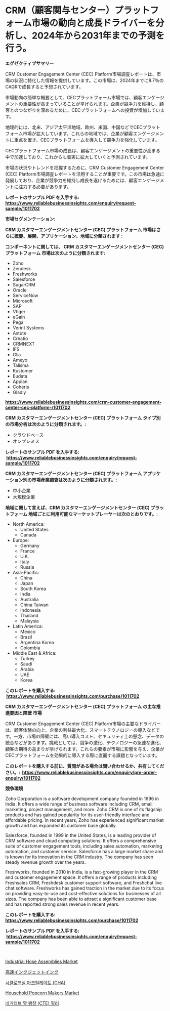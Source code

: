 <p><h1>CRM（顧客関与センター）プラットフォーム市場の動向と成長ドライバーを分析し、2024年から2031年までの予測を行う。</h1></p><p><strong>エグゼクティブサマリー</strong></p>
<p><p>CRM Customer Engagement Center (CEC) Platform市場調査レポートは、市場の状況に特化した情報を提供しています。この市場は、2024年までに8.7％のCAGRで成長すると予想されています。</p><p>市場動向の簡単な概要として、CECプラットフォーム市場では、顧客エンゲージメントの重要性が高まっていることが挙げられます。企業が競争力を維持し、顧客とのつながりを深めるために、CECプラットフォームへの投資が増加しています。</p><p>地理的には、北米、アジア太平洋地域、欧州、米国、中国などでCECプラットフォーム市場が拡大しています。これらの地域では、企業が顧客エンゲージメントに重点を置き、CECプラットフォームを導入して競争力を強化しています。</p><p>CECプラットフォーム市場の成長は、顧客エンゲージメントの重要性が高まる中で加速しており、これからも着実に拡大していくと予測されています。</p><p>市場の状況やトレンドを把握するために、CRM Customer Engagement Center (CEC) Platform市場調査レポートを活用することが重要です。この市場は急速に発展しており、企業が競争力を維持し成長を遂げるためには、顧客エンゲージメントに注力する必要があります。</p></p>
<p><strong>レポートのサンプル PDF を入手する: <a href="https://www.reliablebusinessinsights.com/enquiry/request-sample/1011702">https://www.reliablebusinessinsights.com/enquiry/request-sample/1011702</a></strong></p>
<p><strong>市場セグメンテーション:</strong></p>
<p><strong> CRM カスタマーエンゲージメントセンター (CEC) プラットフォーム 市場はさらに概要、展開、アプリケーション、地域に分類されます :</strong></p>
<p><strong>コンポーネントに関しては、 CRM カスタマーエンゲージメントセンター (CEC) プラットフォーム 市場は次のように分類されます: &nbsp;</strong></p>
<p><ul><li>Zoho</li><li>Zendesk</li><li>Freshworks</li><li>Salesforce</li><li>SugarCRM</li><li>Oracle</li><li>ServiceNow</li><li>Microsoft</li><li>SAP</li><li>Vtiger</li><li>eGain</li><li>Pega</li><li>Verint Systems</li><li>Astute</li><li>Creatio</li><li>CRMNEXT</li><li>IFS</li><li>Glia</li><li>Ameyo</li><li>Talisma</li><li>Kustomer</li><li>Eudata</li><li>Appian</li><li>Coheris</li><li>Gladly</li></ul></p>
<p><strong><a href="https://www.reliablebusinessinsights.com/crm-customer-engagement-center-cec-platform-r1011702">https://www.reliablebusinessinsights.com/crm-customer-engagement-center-cec-platform-r1011702</a></strong></p>
<p><strong> CRM カスタマーエンゲージメントセンター (CEC) プラットフォーム タイプ別の市場分析は次のように分類されます。:</strong></p>
<p><ul><li>クラウドベース</li><li>オンプレミス</li></ul></p>
<p><strong>レポートのサンプル PDF を入手する: &nbsp;<a href="https://www.reliablebusinessinsights.com/enquiry/request-sample/1011702">https://www.reliablebusinessinsights.com/enquiry/request-sample/1011702</a></strong></p>
<p><strong> CRM カスタマーエンゲージメントセンター (CEC) プラットフォーム アプリケーション別の市場産業調査は次のように分類されます。:</strong></p>
<p><ul><li>中小企業</li><li>大規模企業</li></ul></p>
<p><strong>地域に関して言えば、CRM カスタマーエンゲージメントセンター (CEC) プラットフォーム 地域ごとに利用可能なマーケットプレーヤーは次のとおりです。:</strong></p>
<p><ul>
    <li>
        North America:
        <ul>
            <li>United States</li>
            <li>Canada</li>
        </ul>
    </li>
    <li>
        Europe:
        <ul>
            <li>Germany</li>
            <li>France</li>
            <li>U.K.</li>
            <li>Italy</li>
            <li>Russia</li>
        </ul>
    </li>
    <li>
        Asia-Pacific:
        <ul>
            <li>China</li>
            <li>Japan</li>
            <li>South Korea</li>
            <li>India</li>
            <li>Australia</li>
            <li>China Taiwan</li>
            <li>Indonesia</li>
            <li>Thailand</li>
            <li>Malaysia</li>
        </ul>
    </li>
    <li>
        Latin America:
        <ul>
            <li>Mexico</li>
            <li>Brazil</li>
            <li>Argentina Korea</li>
            <li>Colombia</li>
        </ul>
    </li>
    <li>
        Middle East & Africa:
        <ul>
            <li>Turkey</li>
            <li>Saudi</li>
            <li>Arabia</li>
            <li>UAE</li>
            <li>Korea</li>
        </ul>
    </li>
    </ul></p>
<p><strong>このレポートを購入する: &nbsp;<a href="https://www.reliablebusinessinsights.com/purchase/1011702">https://www.reliablebusinessinsights.com/purchase/1011702</a></strong></p>
<p><strong>CRM カスタマーエンゲージメントセンター (CEC) プラットフォーム の主な推進要因と障壁 市場</strong></p>
<p><p>CRM Customer Engagement Center (CEC) Platform市場の主要なドライバーは、顧客体験の向上、企業の利益最大化、スマートテクノロジーの導入などです。一方、市場の障壁には、高い導入コスト、セキュリティ上の懸念、データの統合などがあります。挑戦としては、競争の激化、テクノロジーの急速な進化、顧客の期待の高まりが挙げられます。これらの要素が市場に影響を与え、企業がCECプラットフォームを効果的に導入する際に直面する課題となっています。</p></p>
<p><strong>このレポートを購入する前に、質問がある場合は問い合わせるか、共有してください。:&nbsp; <a href="https://www.reliablebusinessinsights.com/enquiry/pre-order-enquiry/1011702">https://www.reliablebusinessinsights.com/enquiry/pre-order-enquiry/1011702</a></strong></p>
<p><strong>競争環境</strong></p>
<p><p>Zoho Corporation is a software development company founded in 1996 in India. It offers a wide range of business software including CRM, email marketing, project management, and more. Zoho CRM is one of its flagship products and has gained popularity for its user-friendly interface and affordable pricing. In recent years, Zoho has experienced significant market growth and has expanded its customer base globally.</p><p>Salesforce, founded in 1999 in the United States, is a leading provider of CRM software and cloud computing solutions. It offers a comprehensive suite of customer engagement tools, including sales automation, marketing automation, and customer service. Salesforce has a large market share and is known for its innovation in the CRM industry. The company has seen steady revenue growth over the years.</p><p>Freshworks, founded in 2010 in India, is a fast-growing player in the CRM and customer engagement space. It offers a range of products including Freshsales CRM, Freshdesk customer support software, and Freshchat live chat software. Freshworks has gained traction in the market due to its focus on providing easy-to-use and cost-effective solutions for businesses of all sizes. The company has been able to attract a significant customer base and has reported strong sales revenue in recent years.</p></p>
<p><strong>このレポートを購入する: &nbsp; <a href="https://www.reliablebusinessinsights.com/purchase/1011702">https://www.reliablebusinessinsights.com/purchase/1011702</a></strong></p>
<p><strong>レポートのサンプル PDF を入手する: &nbsp;<a href="https://www.reliablebusinessinsights.com/enquiry/request-sample/1011702">https://www.reliablebusinessinsights.com/enquiry/request-sample/1011702</a></strong><strong></strong></p>
<p>&nbsp;</p>
<p><p><a href="https://issuu.com/reportprime-2/docs/industrial-hose-assemblies-market-size-2030.pptx">Industrial Hose Assemblies Market</a></p><p><a href="https://github.com/dandier2003/Market-Research-Report-List-2/blob/main/4316670121122.md">高速インクジェットインク</a></p><p><a href="https://github.com/njolsky1/Market-Research-Report-List-1/blob/main/3651280113112.md">시클로헥실 아크릴레이트 (CHA)</a></p><p><a href="https://github.com/fkhcgcyl33/Market-Research-Report-List-1/blob/main/household-popcorn-makers-market.md">Household Popcorn Makers Market</a></p><p><a href="https://github.com/tasfiyaj85/Market-Research-Report-List-1/blob/main/7701358113113.md">네거티브 열 팽창 (CTE) 필러</a></p></p>